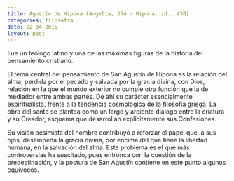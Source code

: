 ```yaml
---
title: Agustín de Hipona (Argelia, 354 - Hipona, id., 430)
categories: filosofia
date: 22-04-2015
layout: post
---
```


Fue un teólogo latino y una de las máximas figuras de la historia del pensamiento cristiano.

El tema central del pensamiento de San Agustín de Hipona es la relación del alma, perdida por el pecado y salvada por la gracia divina, con Dios, relación en la que el mundo exterior no cumple otra función que la de mediador entre ambas partes. De ahí su carácter esencialmente espiritualista, frente a la tendencia cosmológica de la filosofía griega. La obra del santo se plantea como un largo y ardiente diálogo entre la criatura y su Creador, esquema que desarrollan explícitamente sus Confesiones.

Su visión pesimista del hombre contribuyó a reforzar el papel que, a sus ojos, desempeña la gracia divina, por encima del que tiene la libertad humana, en la salvación del alma. Este problema es el que más controversias ha suscitado, pues entronca con la cuestión de la predestinación, y la postura de San Agustín contiene en este punto algunos equívocos.